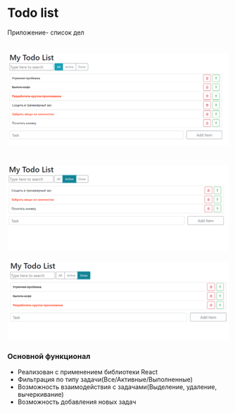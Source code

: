 # Todo list
Приложение- список дел

![image](https://github.com/ajuraI/todo-list/blob/main/screenshots/Screenshot_1.png)
================================
![image](https://github.com/ajuraI/todo-list/blob/main/screenshots/Screenshot_2.png)
================================
![image](https://github.com/ajuraI/todo-list/blob/main/screenshots/Screenshot_4.png)

### Основной функционал
- Реализован с применением библиотеки React
- Фильтрация по типу задачи(Все/Активные/Выполненные)
- Возможность взаимодействия с задачами(Выделение, удаление, вычеркивание)
- Возможность добавления новых задач